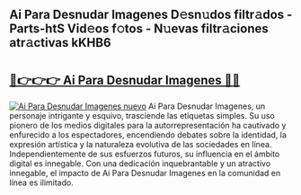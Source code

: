 ## Ai Para Desnudar Imagenes D𝚎sn𝚞dos filtr𝚊dos - Parts-htS Vid𝚎os f𝚘tos - N𝚞evas filtr𝚊ciones atr𝚊ctivas kKHB6

# <h2><a href="http://mb8n3w.tromn.icu/?c=Ai+Para+Desnudar+Imagenes">🔗👉👉👉 Ai Para Desnudar Imagenes 🔗🔗</a></h2>

[![Ai Para Desnudar Imagenes nuevo](https://i.imgur.com/pEAQMta.gif)](http://mb8n3w.tromn.icu/?c=Ai+Para+Desnudar+Imagenes)
Ai Para Desnudar Imagenes, un personaje intrigante y esquivo, trasciende las etiquetas simples. Su uso pionero de los medios digitales para la autorrepresentación ha cautivado y enfurecido a los espectadores, encendiendo debates sobre la identidad, la expresión artística y la naturaleza evolutiva de las sociedades en línea. Independientemente de sus esfuerzos futuros, su influencia en el ámbito digital es innegable. Con una dedicación inquebrantable y un atractivo innegable, el impacto de Ai Para Desnudar Imagenes en la comunidad en línea es ilimitado.
